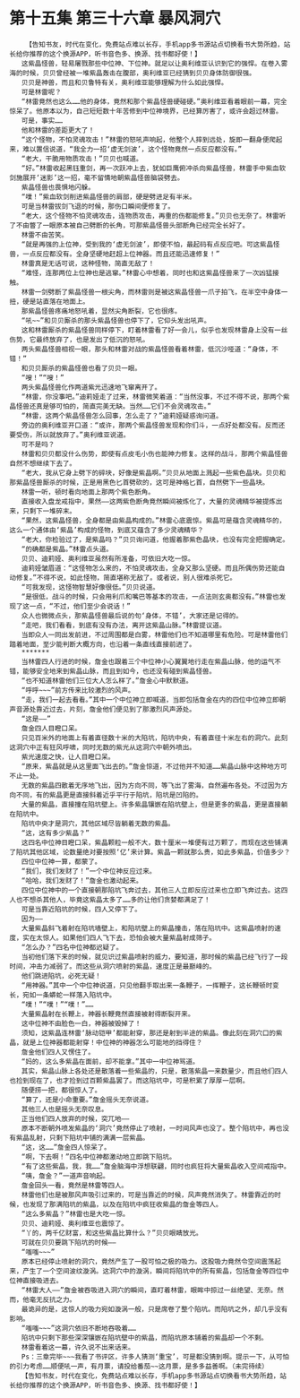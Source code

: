 # 第十五集 第三十六章 暴风洞穴
        【告知书友，时代在变化，免费站点难以长存，手机app多书源站点切换看书大势所趋，站长给你推荐的这个换源APP，听书音色多、换源、找书都好使！】
       这紫晶怪兽，轻易屠戮那些中位神、下位神。就足以让奥利维亚认识到它的强悍。在卷入雾海的时候，贝贝曾经被一堆紫晶轰击在腹部，奥利维亚已经猜到贝贝身体防御很强。
       贝贝是神兽，而且和贝鲁特有关，奥利维亚能够理解为什么如此强悍。
       可是林雷呢？
       “林雷竟然也这么……他的身体，竟然和那个紫晶怪兽硬碰硬。”奥利维亚看着眼前一幕，完全惊呆了。他原本以为，自己短短数十年苦修到中位神境界，已经算厉害了，或许会超过林雷。
       可是，事实……
       他和林雷的差距更大了！
       “这个怪物，不怕灵魂攻击！”林雷的怒吼声响起，他整个人摔到远处，旋即一翻身便爬起来，难以置信说道，“我全力一招‘虚无剑波’，这个怪物竟然一点反应都没有。”
       “老大，干脆用物质攻击！”贝贝也喊道。
       “好。”林雷收起黑钰重剑，再一次跃冲上去，犹如巨鹰俯冲杀向紫晶怪兽，林雷手中紫血软剑施展开‘迷影’这一招，毫不留情地朝紫晶怪兽脑袋劈去。
       紫晶怪兽也畏惧地闪躲。
       “噗！”紫血软剑削进紫晶怪兽的肩部，硬是劈进足有半米。
       可是当林雷拔剑飞退的时候，那伤口瞬间便修复了。
       “老大，这个怪物不怕灵魂攻击，连物质攻击，再重的伤都能修复。”贝贝也无奈了。林雷听了不由瞥了一眼原本被自己劈断的长角，可那紫晶怪兽头部断角已经完全长好了。
       林雷不由苦笑。
       “就是再强的上位神，受到我的‘虚无剑波’，即使不怕，最起码有点反应吧。可这紫晶怪兽，一点反应都没有。全身坚硬地赶超上位神器。而且还能迅速修复！”
       林雷真是无话可说，这种怪物，简直无敌了！
       “难怪，连那两位上位神也是逃窜。”林雷心中想着，同时也和这紫晶怪兽来了一次凶猛接触。
       林雷一剑劈断了紫晶怪兽一根尖角，而林雷则是被这紫晶怪兽一爪子拍飞，在半空中身体一扭，硬是站直落在地面上。
       那紫晶怪兽疼痛地怒吼着，显然尖角断裂，它也很疼。
       “吼~~”和贝贝厮杀的那头紫晶怪兽也停下了，它仰头发出吼声。
       这和林雷厮杀的紫晶怪兽同样停下，盯着林雷看了好一会儿，似乎也发现林雷身上没有一丝伤势，它最终放弃了，也是发出了低沉的怒吼。
       两头紫晶怪兽相视一眼，那头和林雷对战的紫晶怪兽看着林雷，低沉沙哑道：“身体，不错！”
       和贝贝厮杀的紫晶怪兽也看了贝贝一眼。
       “嗖！”“嗖！”
       两头紫晶怪兽化作两道紫光迅速地飞窜离开了。
       “林雷，你没事吧。”迪莉娅走了过来，林雷微笑着道：“当然没事，不过不得不说，那两个紫晶怪兽还真是够可怕的，简直完美无缺。当然……它们不会灵魂攻击。”
       “林雷，这两个紫晶怪兽怎么回事，怎么走了？”迪莉娅疑惑询问道。
       旁边的奥利维亚开口道：“或许，那两个紫晶怪兽发现和你们斗，一点好处都没有。反而还要受伤，所以就放弃了。”奥利维亚说道。
       可不是吗？
       林雷和贝贝都没什么伤势，即使有点皮毛小伤也能神力修复。这样的战斗，那两个紫晶怪兽自然不想继续下去了。
       “老大，我从它身上劈下的碎块，好像是紫晶啊。”贝贝从地面上溅起一些紫色晶块。贝贝和那紫晶怪兽厮杀的时候，正是用黑色匕首劈砍的，这可是神格匕首，自然劈下一些晶块。
       林雷一听，顿时看向地面上那两个紫色断角。
       直接收入盘龙戒指中，果然——这两紫色断角竟然瞬间被炼化了，大量的灵魂精华被提炼出来，只剩下一堆碎末。
       “果然，这紫晶怪兽，全身都是由紫晶构成的。”林雷心底震惊。紫晶可是蕴含灵魂精华的，这么一个通体由‘紫晶’构成的怪物，到底又蕴含了多少灵魂精华？
       “老大，你检验过了，是紫晶吗？”贝贝询问道，他握着那紫色晶块，也没有完全把握确定。
       “的确都是紫晶。”林雷点头道。
       贝贝、迪莉娅、奥利维亚虽然有所准备，可依旧大吃一惊。
       迪莉娅皱眉道：“这怪物怎么来的，不怕灵魂攻击，全身又那么坚硬。而且所偶伤势还能自动修复。”不得不说，如此怪物，简直堪称无敌了。或者说，别人很难杀死它。
       “可我发现，这怪物智慧好像很低。”贝贝说道。
       “是很低，战斗的时候，只会用利爪和嘴巴等基本的攻击，一点法则玄奥都没有。”林雷也发现了这一点，“不过，他们至少会说话！”
       众人也微微点头，那紫晶怪兽最后说的句‘身体，不错’，大家还是记得的。
       “走吧，我们看看，到底有没有办法，离开这紫晶山脉。”林雷提议道。
       当即众人一同出发前进，不过周围都是白雾，林雷他们也不知道哪里有危险。可是林雷他们踏着地面，至少能判断大概方向，也沿着一条直线直接前进了。
       *******
       当林雷四人行进的时候，詹金也跟着三个中位神小心翼翼地行走在紫晶山脉，他的运气不错，能够安全地来到紫晶山脉，而且到如今，也还没有碰到紫晶怪兽。
       “也不知道林雷他们三位大人怎么样了。”詹金心中默默道。
       “呼呼~~~”前方传来比较激烈的风声。
       “走，我们一起去看看。”其中一个中位神立即喊道，当即包括詹金在内的四位中位神立即朝声音源处靠近过去，片刻，詹金他们便见到了那激烈风声源处。
       “这是——”
       詹金四人目瞪口呆。
       只见百米外的地面上有着直径数十米的大陷坑，陷坑中央，有着直径十米左右的洞穴。此刻这洞穴中正有狂风呼啸，同时无数的紫光从这洞穴中朝外喷出。
       紫光速度之快，让人目瞪口呆。
       “原来，紫晶就是从这里面飞出去的。”詹金惊道，不过他并不知道……紫晶山脉中这种地方可不止一处。
       无数的紫晶四散着无序地飞出，因为方向不同，等飞出了雾海，自然遍布各处。不过因为方向不同，有的紫晶更是直接斜着近乎平行于陷坑，陷坑是凹陷的。
       大量的紫晶，直接撞在陷坑壁上。许多紫晶镶嵌在陷坑壁上，但是更多的紫晶，更是直接躺在陷坑中。
       陷坑中央才是洞穴，其他区域尽皆躺着无数的紫晶。
       “这，这有多少紫晶？”
       这四名中位神目瞪口呆，紫晶颗粒一般不大，数十厘米一堆便有过万颗了，而现在这些铺满了陷坑其他区域，论数量绝对要按照‘亿’来计算。紫晶一颗就那么贵，如此多紫晶，价值多少？
       四位中位神一算，都蒙了。
       “我们，我们发财了！”一个中位神反应过来。
       “哈哈，我们发财了！”詹金也激动起来。
       四位中位神中的一个直接朝那陷坑飞奔过去，其他三人立即反应过来也立即飞奔过去。这四人也不想杀其他人，毕竟这紫晶太多了……多的让他们贪婪都满足了！
       可是当靠近陷坑的时候，四人又停下了。
       因为——
       大量紫晶斜飞着射在陷坑墙壁上，和陷坑壁上的紫晶撞击，落在陷坑中。这紫晶喷射的速度，实在太惊人。如果他们四人飞下去，恐怕会被大量紫晶射成筛子。
       “怎么办？”四名中位神都迟疑了。
       当初他们落下来的时候，就见识过紫晶喷射的威力，要知道，那时候的紫晶已经飞行了一段时间，冲击力减弱了。而这些从洞穴喷射的紫晶，速度正是最巅峰的。
       他们跳进陷坑，必死无疑！
       “用神器。”其中一个中位神说道，只见他翻手取出来一条鞭子，一挥鞭子，这长鞭顿时变长，宛如一条蟒蛇一样落入陷坑中。
       “噗！”“噗！”“噗！”……
       大量紫晶射在长鞭上，神器长鞭竟然直接被射得断裂开来。
       这中位神不由脸色一白，神器被毁掉了！
       须知，这紫晶连林雷‘脉动铠甲’都能射穿，那还是射到半途的紫晶。像此刻在洞穴口的紫晶，就是上位神器都能射穿！中位神的神器怎么可能地的挡得住？
       詹金他们四人又愣住了。
       “妈的，这么多紫晶在面前，却不能拿。”其中一中位神骂道。
       其实，紫晶山脉上各处还是散落着一些紫晶的，只是，散落紫晶一来数量少，而且他们四人也捡到现在了，也才捡到过百颗紫晶罢了。而这陷坑中，可是积累了厚厚一层啊。
       随便捞一把，都很惊人了。
       “算了，还是小命重要。”詹金摇头无奈说道。
       其他三人也是摇头无奈叹息。
       正当他们四人放弃的时候，突兀地——
       原本不断朝外喷发紫晶的‘洞穴’竟然停止了喷射，一时间风声也没了。整个陷坑中，再也没有紫晶乱射，只剩下陷坑中铺的满满一层紫晶。
       “这，这……”詹金四人惊呆了。
       “啊，下去啊！”四名中位神都激动地立即跳下陷坑。
       “有了这些紫晶，我，我……”詹金脑海中浮想联翩，同时也疯狂将大量紫晶收入空间戒指中。
       “咦，詹金？”一道声音响起。
       詹金回头一看，竟然是林雷等四人。
       林雷他们也是被那风声吸引过来的，可是当靠近的时候，风声竟然消失了。林雷靠近的时候，也发现了那满陷坑的紫晶，以及在陷坑中疯狂收紫晶的詹金等四人。
       “这么多紫晶？”林雷也是大吃一惊。
       贝贝、迪莉娅、奥利维亚也震惊了。
       “丫的，两千亿财富，和这些紫晶比算什么？”贝贝眼睛放光。
       可就在贝贝要跳下陷坑的时候——
       “嗤嗤~~~”
       原本已经停止喷射的洞穴，竟然产生了一股可怕之极的吸力。这股吸力竟然令空间震荡起来，产生了一个空间波纹漩涡。这洞穴中的漩涡，瞬间将陷坑中的所有紫晶，包括詹金等四位中位神直接吸进去。
       “林雷大人——”詹金被吞吸进入洞穴的瞬间，直盯着林雷，眼眸中掠过一丝绝望、无奈。然而，他毫无反抗之力。
       最诡异的是，这惊人的吸力宛如漩涡一般，只是席卷了整个陷坑。而陷坑之外，却几乎没有影响。
       “嗤嗤~~~”这洞穴依旧不断地吞吸着……
       陷坑中只剩下那些深深镶嵌在陷坑壁中的紫晶，而陷坑原本铺着的紫晶却一个不剩。
       林雷看着这一幕，许久说不出来话来。
       Ps：三章完毕~~~我看了书评区，许多人猜测‘重宝’，可是都没猜到啊。提示一下，从可怕的引力考虑……顺便吼一声，有月票，请投给番茄~~这月票，是多多益善啊。（未完待续）
       【告知书友，时代在变化，免费站点难以长存，手机app多书源站点切换看书大势所趋，站长给你推荐的这个换源APP，听书音色多、换源、找书都好使！】